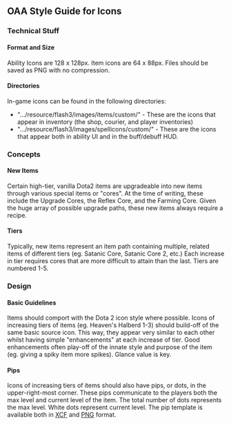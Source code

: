 ## OAA Style Guide for Icons

### Technical Stuff

#### Format and Size

Ability Icons are 128 x 128px. Item icons are 64 x 88px. Files should be saved as PNG with no compression.

#### Directories

In-game icons can be found in the following directories:
- ".../resource/flash3/images/items/custom/" - These are the icons that appear in inventory (the shop, courier, and player inventories)
- ".../resource/flash3/images/spellicons/custom/" - These are the icons that appear both in ability UI and in the buff/debuff HUD.

### Concepts

#### New Items

Certain high-tier, vanilla Dota2 items are upgradeable into new items through various special items or "cores". At the time of writing, these include the Upgrade Cores, the Reflex Core, and the Farming Core. Given the huge array of possible upgrade paths, these new items always require a recipe.

#### Tiers

Typically, new items represent an item path containing multiple, related items of different tiers (eg. Satanic Core, Satanic Core 2, etc.) Each increase in tier requires cores that are more difficult to attain than the last. Tiers are numbered 1-5.

### Design

#### Basic Guidelines

Items should comport with the Dota 2 icon style where possible. Icons of increasing tiers of items (eg. Heaven's Halberd 1-3) should build-off of the same basic source icon. This way, they appear very similar to each other whilst having simple "enhancements" at each increase of tier. Good enhancements often play-off of the innate style and purpose of the item (eg. giving a spiky item more spikes). Glance value is key.

#### Pips

Icons of increasing tiers of items should also have pips, or dots, in the upper-right-most corner. These pips communicate to the players both the max level and current level of the item. The total number of dots represents the max level. White dots represent current level. The pip template is available both in [XCF](https://drive.google.com/drive/folders/0B1aXfUWr7QKMUHBfdW9Ba3B6c1k) and [PNG](https://imgur.com/a/z812x) format.

